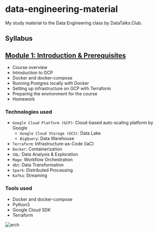 # data-engineering-material
My study material to the Data Engineering class by DataTalks.Club.

## Syllabus

## [Module 1: Introduction & Prerequisites](week_1_basics_n_setup)

* Course overview
* Introduction to GCP
* Docker and docker-compose
* Running Postgres locally with Docker
* Setting up infrastructure on GCP with Terraform
* Preparing the environment for the course
* Homework


### Technologies used
- `Google Cloud Platform (GCP)`: Cloud-based auto-scaling platform by Google
    - `Google Cloud Storage (GCS)`: Data Lake
    - `BigQuery`: Data Warehouse
- `Terraform`: Infrastructure-as-Code (IaC)
- `Docker`: Containerization
- `SQL`: Data Analysis & Exploration
- `Mage`: Workflow Orchestration
- `dbt`: Data Transformation
- `Spark`: Distributed Processing
- `Kafka`: Streaming

### Tools used
- Docker and docker-compose
- Python3
- Google Cloud SDK
- Terraform

![arch](https://github.com/joweyel/data-engineering-material/assets/50589933/b2a0b267-4cd1-437f-8b65-012b01c96838)
